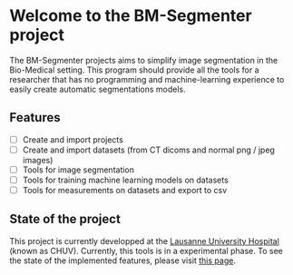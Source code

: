 # Welcome to the BM-Segmenter project

The BM-Segmenter projects aims to simplify image segmentation in the Bio-Medical setting. This program should provide all the tools for a researcher that has no programming and machine-learning experience to easily create automatic segmentations models.

## Features

* [ ] Create and import projects
* [ ] Create and import datasets (from CT dicoms and normal png / jpeg images)
* [ ] Tools for image segmentation
* [ ] Tools for training machine learning models on datasets
* [ ] Tools for measurements on datasets and export to csv

## State of the project

This project is currently developped at the [Lausanne University Hospital](https://www.lausanneuniversityhospital.com/home) (known as CHUV). Currently, this tools is in a experimental phase. To see the state of the implemented features, please visit [this page](https://github.com/jokteur/BM-Segmenter/wiki/Outline-of-the-project).
